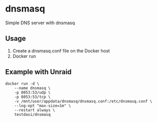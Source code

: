 # dnsmasq
Simple DNS server with dnsmasq

## Usage
1. Create a dnsmasq.conf file on the Docker host
1. Docker run

## Example with Unraid
    docker run -d \
        --name dnsmasq \
        -p 8053:53/udp \
        -p 8053:53/tcp \
        -v /mnt/user/appdata/dnsmasq/dnsmasq.conf:/etc/dnsmasq.conf \
        --log-opt "max-size=1m" \
        --restart always \
        testdasi/dnsmasq
